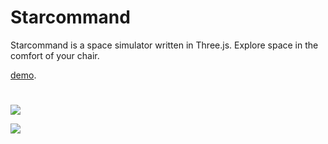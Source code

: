 # Starcommand

Starcommand is a space simulator written in Three.js. Explore space in the comfort of your chair.

[demo](https://p5yb14d3.github.io/starcommand/ "Starcommand").

# 

![](https://p5yb14d3.github.io/images/earth1.png)

![](https://p5yb14d3.github.io/images/earth2.png)

